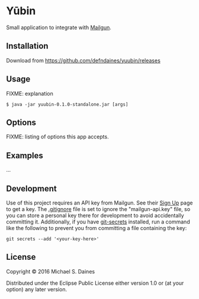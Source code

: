 # Yūbin

Small application to integrate with [Mailgun](http://www.mailgun.com/).

## Installation

Download from https://github.com/defndaines/yuubin/releases

## Usage

FIXME: explanation

    $ java -jar yuubin-0.1.0-standalone.jar [args]

## Options

FIXME: listing of options this app accepts.

## Examples

...


## Development

Use of this project requires an API key from Mailgun. See their
[Sign Up](https://mailgun.com/signup) page to get a key.
The [.gitignore](.gitignore) file is set to
ignore the "mailgun-api.key" file, so you can store a personal key there for
development to avoid accidentally committing it. Additionally, if you have
[git-secrets](https://github.com/awslabs/git-secrets) installed, run a command
like the following to prevent you from committing a file containing the key:
```
git secrets --add '<your-key-here>'
```

## License

Copyright © 2016 Michael S. Daines

Distributed under the Eclipse Public License either version 1.0 or (at
your option) any later version.
